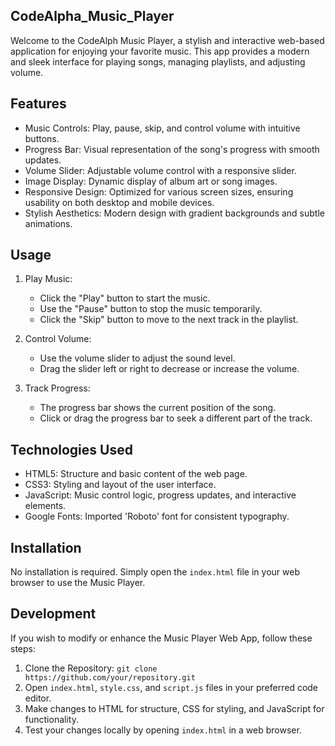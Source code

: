 ## CodeAlpha_Music_Player
Welcome to the CodeAlph Music Player, a stylish and interactive web-based application for enjoying your favorite music. This app provides a modern and sleek interface for playing songs, managing playlists, and adjusting volume.

## Features
- Music Controls: Play, pause, skip, and control volume with intuitive buttons.
- Progress Bar: Visual representation of the song's progress with smooth updates.
- Volume Slider: Adjustable volume control with a responsive slider.
- Image Display: Dynamic display of album art or song images.
- Responsive Design: Optimized for various screen sizes, ensuring usability on both desktop and mobile devices.
- Stylish Aesthetics: Modern design with gradient backgrounds and subtle animations.

## Usage
1. Play Music:
   - Click the "Play" button to start the music.
   - Use the "Pause" button to stop the music temporarily.
   - Click the "Skip" button to move to the next track in the playlist.

2. Control Volume:
   - Use the volume slider to adjust the sound level.
   - Drag the slider left or right to decrease or increase the volume.

3. Track Progress:
   - The progress bar shows the current position of the song.
   - Click or drag the progress bar to seek a different part of the track.

## Technologies Used
- HTML5: Structure and basic content of the web page.
- CSS3: Styling and layout of the user interface.
- JavaScript: Music control logic, progress updates, and interactive elements.
- Google Fonts: Imported 'Roboto' font for consistent typography.

## Installation
No installation is required. Simply open the `index.html` file in your web browser to use the Music Player.

## Development
If you wish to modify or enhance the Music Player Web App, follow these steps:

1. Clone the Repository: `git clone https://github.com/your/repository.git`
2. Open `index.html`, `style.css`, and `script.js` files in your preferred code editor.
3. Make changes to HTML for structure, CSS for styling, and JavaScript for functionality.
4. Test your changes locally by opening `index.html` in a web browser.
